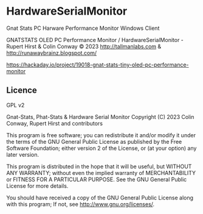 # HardwareSerialMonitor
Gnat Stats PC Harware Performance Monitor Windows Client
  
  GNATSTATS OLED PC Performance Monitor / HardwareSerialMonitor -  Rupert Hirst & Colin Conway © 2023
  http://tallmanlabs.com  & http://runawaybrainz.blogspot.com/
  
  https://hackaday.io/project/19018-gnat-stats-tiny-oled-pc-performance-monitor

  Licence
  -------
  
  GPL v2
  
Gnat-Stats, Phat-Stats & Hardware Serial Monitor 
Copyright (C) 2023  Colin Conway, Rupert Hirst and contributors
 
This program is free software; you can redistribute it and/or
modify it under the terms of the GNU General Public License
as published by the Free Software Foundation; either version 2
of the License, or (at your option) any later version.

This program is distributed in the hope that it will be useful,
but WITHOUT ANY WARRANTY; without even the implied warranty of
MERCHANTABILITY or FITNESS FOR A PARTICULAR PURPOSE.  See the
GNU General Public License for more details.

You should have received a copy of the GNU General Public License
along with this program; If not, see <http://www.gnu.org/licenses/>.


